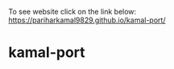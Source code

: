 
To see website click on the link below:
https://pariharkamal9829.github.io/kamal-port/
# kamal-port 


